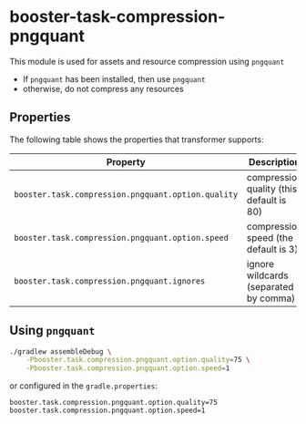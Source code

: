 # booster-task-compression-pngquant

This module is used for assets and resource compression using `pngquant`

- If `pngquant` has been installed, then use `pngquant`
- otherwise, do not compress any resources

## Properties

The following table shows the properties that transformer supports:

| Property                                           | Description                               | Example                                     |
| -------------------------------------------------- | ----------------------------------------- | ------------------------------------------- |
| `booster.task.compression.pngquant.option.quality` | compression quality (this default is 80)  |                                             | 
| `booster.task.compression.pngquant.option.speed`   | compression speed (the default is 3)      |                                             | 
| `booster.task.compression.pngquant.ignores`        | ignore wildcards (separated by comma)     | `mipmap/ic_launcher*,drawable/ic_launcher*` | 

## Using `pngquant`

```bash
./gradlew assembleDebug \
    -Pbooster.task.compression.pngquant.option.quality=75 \
    -Pbooster.task.compression.pngquant.option.speed=1
```

or configured in the `gradle.properties`:

```properties
booster.task.compression.pngquant.option.quality=75
booster.task.compression.pngquant.option.speed=1
```
